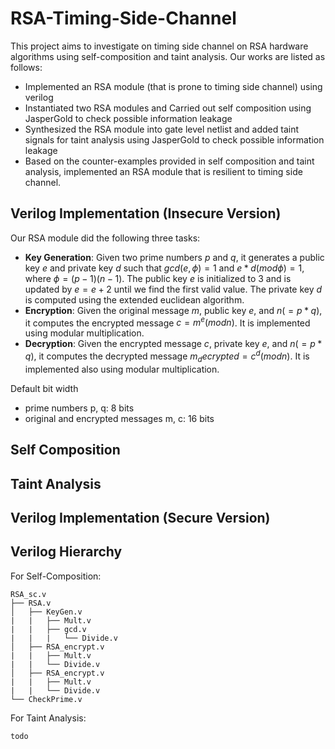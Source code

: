 # RSA-Timing-Side-Channel
This project aims to investigate on timing side channel on RSA hardware algorithms using self-composition and taint analysis. Our works are listed as follows:
* Implemented an RSA module (that is prone to timing side channel) using verilog
* Instantiated two RSA modules and Carried out self composition using JasperGold to check possible information leakage
* Synthesized the RSA module into gate level netlist and added taint signals for taint analysis using JasperGold to check possible information leakage
* Based on the counter-examples provided in self composition and taint analysis, implemented an RSA module that is resilient to timing side channel.

## Verilog Implementation (Insecure Version)
Our RSA module did the following three tasks:
* **Key Generation**: Given two prime numbers $p$ and $q$, it generates a public key $e$ and private key $d$ such that $gcd(e, \phi) = 1$ and $e*d (mod \phi) = 1$, where $\phi = (p-1)(n-1)$. The public key $e$ is initialized to $3$ and is updated by $e=e+2$ until we find the first valid value. The private key $d$ is computed using the extended euclidean algorithm. 
* **Encryption**: Given the original message $m$, public key $e$, and $n (=p*q)$, it computes the encrypted message $c=m^e (mod n)$. It is implemented using modular multiplication.
* **Decryption**: Given the encrypted message $c$, private key $e$, and $n (=p*q)$, it computes the decrypted message $m_decrypted=c^d (mod n)$. It is implemented also using modular multiplication.

Default bit width
* prime numbers p, q: 8 bits
* original and encrypted messages m, c: 16 bits

## Self Composition

## Taint Analysis

## Verilog Implementation (Secure Version)

## Verilog Hierarchy
For Self-Composition:
```
RSA_sc.v
├── RSA.v
│   ├── KeyGen.v
|   |   ├── Mult.v
|   |   ├── gcd.v
|   |   |   └── Divide.v
│   ├── RSA_encrypt.v
|   |   ├── Mult.v
|   |   └── Divide.v
│   ├── RSA_encrypt.v
|   |   ├── Mult.v
|   |   └── Divide.v
└── CheckPrime.v
```
For Taint Analysis:
```
todo
```
